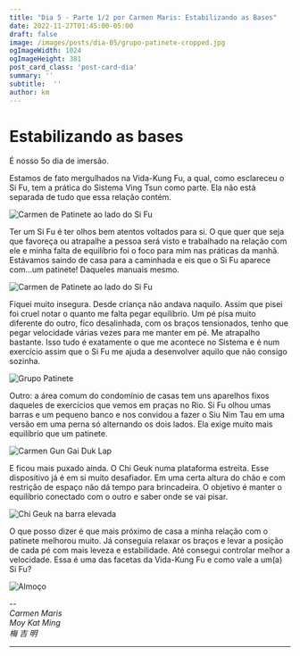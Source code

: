 ```yaml
---
title: "Dia 5 - Parte 1/2 por Carmen Maris: Estabilizando as Bases"
date: 2022-11-27T01:45:00-05:00
draft: false
image: /images/posts/dia-05/grupo-patinete-cropped.jpg
ogImageWidth: 1024
ogImageHeight: 381
post_card_class: 'post-card-dia'
summary: ''
subtitle:  ''
author: km
---
```


# Estabilizando as bases

É nosso 5o dia de imersão.

Estamos de fato mergulhados na Vida-Kung Fu, a qual, como esclareceu o Si Fu, tem a prática do Sistema Ving Tsun como parte. 
Ela não está separada de tudo que essa relação contém.

![Carmen de Patinete ao lado do Si Fu](/images/posts/dia-05/carmen-si-fu-patinete.jpeg)

Ter um Si Fu é ter olhos bem atentos voltados para si. O que quer que seja que favoreça ou atrapalhe a pessoa será visto e trabalhado na relação com ele e minha falta de equilíbrio foi o foco para mim nas práticas da manhã. Estávamos saindo de casa para a caminhada e eis que o Si Fu aparece com…um patinete! Daqueles manuais mesmo.

![Carmen de Patinete ao lado do Si Fu](/images/posts/dia-05/grupo-patinete.jpeg)

Fiquei muito insegura. Desde criança não andava naquilo. Assim que pisei foi cruel notar o quanto me falta pegar equilíbrio. 
Um pé pisa muito diferente do outro, fico desalinhada, com os braços tensionados, tenho que pegar velocidade várias vezes para me manter em pé. Me atrapalho bastante.
Isso tudo é exatamente o que me acontece no Sistema e é num exercício assim que o Si Fu me ajuda a desenvolver aquilo que não consigo sozinha.

![Grupo Patinete](/images/posts/dia-05/grupo-patinete.jpeg)

Outro: a área comum do condomínio de casas tem uns aparelhos fixos daqueles de exercícios que vemos em praças no Rio.
Si Fu olhou umas barras e um pequeno banco e nos convidou a fazer o Siu Nim Tau em uma versão em uma perna só alternando os dois lados.
Ela exige muito mais equilíbrio que um patinete.

![Carmen Gun Gai Duk Lap](/images/posts/dia-05/gun-gai-duk-lap.jpeg)

E ficou mais puxado ainda.
O Chi Geuk numa plataforma estreita. 
Esse dispositivo já é em si muito desafiador. Em uma certa altura do chão e com restrição de espaço não dá tempo para brincadeira. O objetivo é manter o equilíbrio conectado com o outro e saber onde se vai pisar.

![Chi Geuk na barra elevada](/images/posts/dia-05/chi-geuk.jpeg)

O que posso dizer é que mais próximo de casa a minha relação com o patinete melhorou muito.
Já conseguia relaxar os braços e levar a posição de cada pé com mais leveza e estabilidade.
Até consegui controlar melhor a velocidade.
Essa é uma das facetas da Vida-Kung Fu e como vale a um(a) Si Fu?

![Almoço](/images/posts/dia-05/almoco.jpeg)


--  
_Carmen Maris_  
_Moy Kat Ming_  
_梅 吉 明_  

***